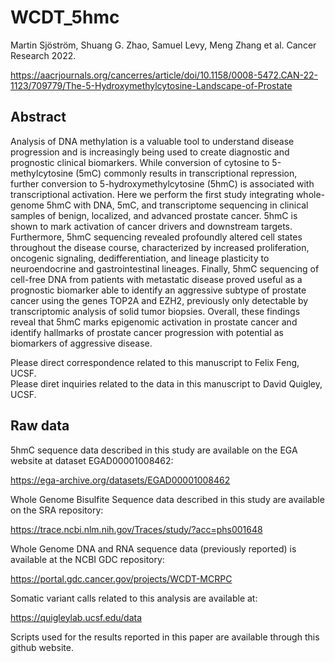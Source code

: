 # WCDT_5hmc

Martin Sjöström, Shuang G. Zhao, Samuel Levy, Meng Zhang et al. Cancer Research 2022.

https://aacrjournals.org/cancerres/article/doi/10.1158/0008-5472.CAN-22-1123/709779/The-5-Hydroxymethylcytosine-Landscape-of-Prostate

## Abstract

Analysis of DNA methylation is a valuable tool to understand disease progression and is increasingly being used to create diagnostic and prognostic clinical biomarkers. While conversion of cytosine to 5-methylcytosine (5mC) commonly results in transcriptional repression, further conversion to 5-hydroxymethylcytosine (5hmC) is associated with transcriptional activation. Here we perform the first study integrating whole-genome 5hmC with DNA, 5mC, and transcriptome sequencing in clinical samples of benign, localized, and advanced prostate cancer. 5hmC is shown to mark activation of cancer drivers and downstream targets. Furthermore, 5hmC sequencing revealed profoundly altered cell states throughout the disease course, characterized by increased proliferation, oncogenic signaling, dedifferentiation, and lineage plasticity to neuroendocrine and gastrointestinal lineages. Finally, 5hmC sequencing of cell-free DNA from patients with metastatic disease proved useful as a prognostic biomarker able to identify an aggressive subtype of prostate cancer using the genes TOP2A and EZH2, previously only detectable by transcriptomic analysis of solid tumor biopsies. Overall, these findings reveal that 5hmC marks epigenomic activation in prostate cancer and identify hallmarks of prostate cancer progression with potential as biomarkers of aggressive disease.

Please direct correspondence related to this manuscript to Felix Feng, UCSF.  
Please diret inquiries related to the data in this manuscript to David Quigley, UCSF.

## Raw data

5hmC sequence data described in this study are available on the EGA website at dataset EGAD00001008462:

https://ega-archive.org/datasets/EGAD00001008462

Whole Genome Bisulfite Sequence data described in this study are available on the SRA repository:

https://trace.ncbi.nlm.nih.gov/Traces/study/?acc=phs001648

Whole Genome DNA and RNA sequence data (previously reported) is available at the NCBI GDC repository:

https://portal.gdc.cancer.gov/projects/WCDT-MCRPC

Somatic variant calls related to this analysis are available at:

https://quigleylab.ucsf.edu/data

Scripts used for the results reported in this paper are available through this github website.

